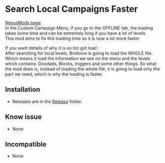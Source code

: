 # Search Local Campaigns Faster

[NexusMods page](https://www.nexusmods.com/broforce/mods/42)  
In the Custom Campaign Menu, if you go to the OFFLINE tab, the loading takes some time and can be extremely long if you have a lot of levels.  
This mod aims to fix this loading time so it is now a lot more faster.  

If you want details of why it is so lon got load :  
After searching for local levels, Broforce is going to load the WHOLE file. Which means it load the information we see on the menu and the levels which contains: Doodads, Blocks, triggers and some other things. So what the mod does is, instead of loading the whole file, it is going to load only the part we need, which is why the loading is faster.  

## Installation

* Releases are in the [Release](./Releases/) folder.

## Know issue

* None

## Incompatible

* None
